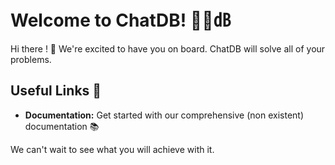 # Welcome to ChatDB! 🚀🤖㏈

Hi there ! 👋 We're excited to have you on board. 
ChatDB will solve all of your problems. 

## Useful Links 🔗

- **Documentation:** Get started with our comprehensive (non existent) documentation 📚

We can't wait to see what you will achieve with it.